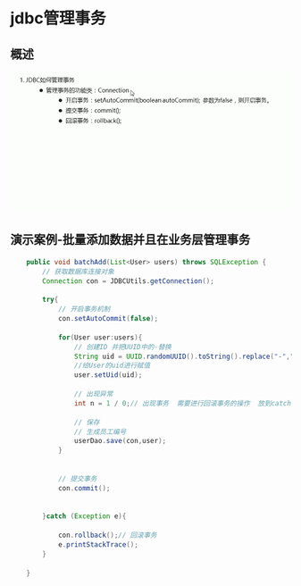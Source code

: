 # jdbc管理事务

## 概述

![图 1](../../images/101f93f79e2ee58419a3f82b61d990be4f8f47a51eadebe422d049244a0b77f9.png)  


## 演示案例-批量添加数据并且在业务层管理事务

```java
    public void batchAdd(List<User> users) throws SQLException {
        // 获取数据库连接对象
        Connection con = JDBCUtils.getConnection();

        try{
            // 开启事务机制
            con.setAutoCommit(false);

            for(User user:users){
                // 创建ID 并把UUID中的-替换
                String uid = UUID.randomUUID().toString().replace("-","").toUpperCase();
                //给User的uid进行赋值
                user.setUid(uid);

                // 出现异常
                int n = 1 / 0;// 出现事务  需要进行回滚事务的操作  放到catch中

                // 保存
                // 生成员工编号
                userDao.save(con,user);
            }


            // 提交事务
            con.commit();


        }catch (Exception e){

            con.rollback();// 回滚事务
            e.printStackTrace();
        }

    }

```


